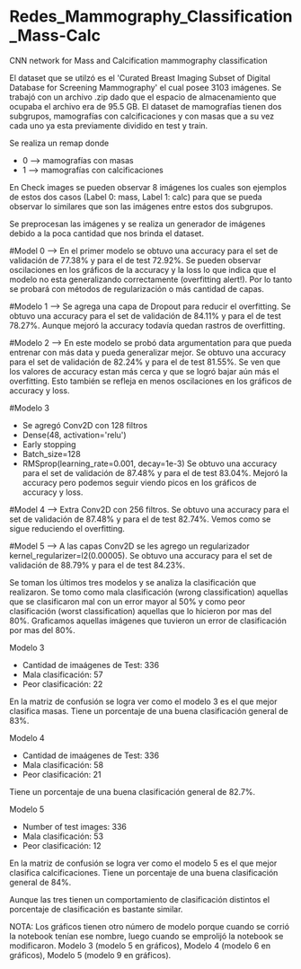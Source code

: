 # Redes_Mammography_Classification_Mass-Calc
CNN network for Mass and Calcification mammography classification

El dataset que se utilzó es el 'Curated Breast Imaging Subset of  Digital Database for Screening Mammography' el cual posee 3103 imágenes. Se trabajó con un archivo .zip dado que el espacio de almacenamiento que ocupaba el archivo era de 95.5 GB. El dataset de mamografías tienen dos subgrupos, mamografías con calcificaciones y con masas que a su vez cada uno ya esta previamente dividido en test y train.

Se realiza un remap donde
* 0 --> mamografías con masas
* 1 --> mamografías con calcificaciones

En Check images se pueden observar 8 imágenes los cuales son ejemplos de estos dos casos (Label 0: mass, Label 1: calc) para que se pueda observar lo similares que son las imágenes entre estos dos subgrupos.

Se preprocesan las imágenes y se realiza un generador de imágenes debido a la poca cantidad que nos brinda el dataset.

#Model 0 -->
En el primer modelo se obtuvo una accuracy para el set de validación de 77.38% y para el de test 72.92%. Se pueden observar oscilaciones en los gráficos de la accuracy y la loss lo que indica que el modelo no esta generalizando correctamente (overfitting alert!). Por lo tanto se probará con métodos de regularización o más cantidad de capas.

#Modelo 1 -->
Se agrega una capa de Dropout para reducir el overfitting. Se obtuvo una accuracy para el set de validación de 84.11% y para el de test 78.27%. Aunque mejoró la accuracy todavía quedan rastros de overfitting.

#Modelo 2 -->
En este modelo se probó data argumentation para que pueda entrenar con más data y pueda generalizar mejor. Se obtuvo una accuracy para el set de validación de 82.24% y para el de test 81.55%. Se ven que los valores de accuracy estan más cerca y que se logró bajar aún más el overfitting. Esto también se refleja en menos oscilaciones en los gráficos de accuracy y loss.

#Modelo 3
* Se agregó Conv2D con 128 filtros
* Dense(48, activation='relu')
* Early stopping
* Batch_size=128
* RMSprop(learning_rate=0.001, decay=1e-3)
Se obtuvo una accuracy para el set de validación de 87.48% y para el de test 83.04%. Mejoró la accuracy pero podemos seguir viendo picos en los gráficos de accuracy y loss.

#Model 4 -->
Extra Conv2D con 256 filtros. Se obtuvo una accuracy para el set de validación de 87.48% y para el de test 82.74%. Vemos como se sigue reduciendo el overfitting.

#Model 5 -->
A las capas Conv2D se les agrego un regularizador kernel_regularizer=l2(0.00005). Se obtuvo una accuracy para el set de validación de 88.79% y para el de test 84.23%.

Se toman los últimos tres modelos y se analiza la clasificación que realizaron.
Se tomo como mala clasificación (wrong classification) aquellas que se clasificaron mal con un error mayor al 50% y como peor clasificación (worst classification) aquellas que lo hicieron por mas del 80%. Graficamos aquellas imágenes que tuvieron un error de clasificación por mas del 80%. 

Modelo 3
* Cantidad de imaágenes de Test: 336
* Mala clasificación: 57
* Peor clasificación: 22

En la matriz de confusión se logra ver como el modelo 3 es el que mejor clasifica masas. Tiene un porcentaje de una buena clasificación general de 83%.

Modelo 4
* Cantidad de imaágenes de Test: 336
* Mala clasificación: 58
* Peor clasificación: 21

Tiene un porcentaje de una buena clasificación general de 82.7%.

Modelo 5 
* Number of test images: 336
* Mala clasificación: 53
* Peor clasificación: 12

En la matriz de confusión se logra ver como el modelo 5 es el que mejor clasifica calcificaciones. Tiene un porcentaje de una buena clasificación general de 84%.

Aunque las tres tienen un comportamiento de clasificación distintos el porcentaje de clasificación es bastante similar.

NOTA: Los gráficos tienen otro número de modelo porque cuando se corrió la notebook tenían ese nombre, luego cuando se emprolijó la notebook se modificaron. Modelo 3 (modelo 5 en gráficos), Modelo 4 (modelo 6 en gráficos), Modelo 5 (modelo 9 en gráficos).
